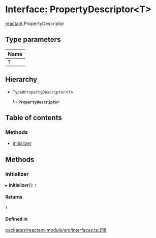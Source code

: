 # Interface: PropertyDescriptor<T\>

[reactant](../modules/reactant.md).PropertyDescriptor

## Type parameters

| Name |
| :------ |
| `T` |

## Hierarchy

- `TypedPropertyDescriptor`<`T`\>

  ↳ **`PropertyDescriptor`**

## Table of contents

### Methods

- [initializer](reactant.PropertyDescriptor.md#initializer)

## Methods

### initializer

▸ **initializer**(): `T`

#### Returns

`T`

#### Defined in

[packages/reactant-module/src/interfaces.ts:218](https://github.com/unadlib/reactant/blob/f66dad8a/packages/reactant-module/src/interfaces.ts#L218)
